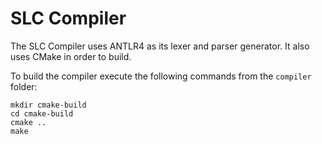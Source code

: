 # SLC Compiler

The SLC Compiler uses ANTLR4 as its lexer and parser generator. It also uses CMake in order to build.

To build the compiler execute the following commands from the `compiler` folder:
```
mkdir cmake-build
cd cmake-build
cmake ..
make
```